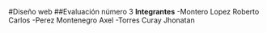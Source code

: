 #Diseño web
##Evaluación número 3
**Integrantes**
-Montero Lopez Roberto Carlos
-Perez Montenegro Axel
-Torres Curay Jhonatan
